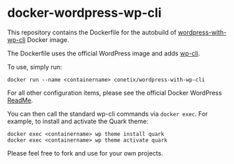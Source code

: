 # docker-wordpress-wp-cli
This repository contains the Dockerfile for the autobuild of [wordpress-with-wp-cli](https://registry.hub.docker.com/u/timbutler/wordpress-with-wp-cli/) Docker image.

The Dockerfile uses the official WordPress image and adds [wp-cli](http://wp-cli.org/).

To use, simply run: 

    docker run --name <containername> conetix/wordpress-with-wp-cli

For all other configuration items, please see the official Docker WordPress [ReadMe](https://github.com/docker-library/docs/tree/master/wordpress).

You can then call the standard wp-cli commands via `docker exec`. For example, to install and activate the Quark theme:

    docker exec <containername> wp theme install quark
    docker exec <containername> wp theme activate quark

Please feel free to fork and use for your own projects.
